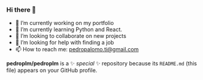 ### Hi there 👋
- 🔭 I’m currently working on my portfolio
- 🌱 I’m currently learning Python and React.
- 👯 I’m looking to collaborate on new projects 
- 🤔 I’m looking for help with finding a job
- 📫 How to reach me: pedropalomo.ti@gmail.com

**pedroplm/pedroplm** is a ✨ _special_ ✨ repository because its `README.md` (this file) appears on your GitHub profile.
